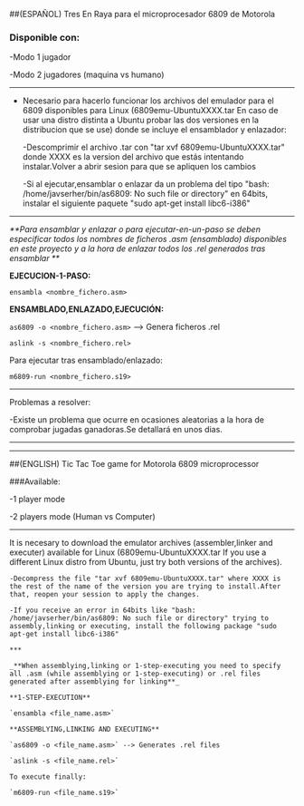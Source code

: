 ##(ESPAÑOL) Tres En Raya para el microprocesador 6809 de Motorola 

### Disponible con:

-Modo 1 jugador 

-Modo 2 jugadores (maquina vs humano)

***


* Necesario para hacerlo funcionar los archivos del emulador para el 6809 disponibles para Linux (6809emu-UbuntuXXXX.tar En caso de usar una distro distinta a Ubuntu probar las dos versiones en la distribucion que se use) donde se incluye el ensamblador y enlazador: 

    -Descomprimir el archivo .tar con "tar xvf 6809emu-UbuntuXXXX.tar" donde XXXX es la version del archivo que estás intentando instalar.Volver a abrir sesion para que se apliquen los cambios

    -Si al ejecutar,ensamblar o enlazar da un problema del tipo "bash: /home/javserher/bin/as6809: No such file or directory" en 64bits, instalar el siguiente paquete "sudo apt-get install libc6-i386"


***

_**Para ensamblar y enlazar o para ejecutar-en-un-paso se deben especificar todos los nombres de ficheros .asm (ensamblado) disponibles en este proyecto y a la hora de enlazar todos los .rel generados tras ensamblar **_



**EJECUCION-1-PASO:** 

`ensambla <nombre_fichero.asm>`

**ENSAMBLADO,ENLAZADO,EJECUCIÓN:**

`as6809 -o <nombre_fichero.asm>` --> Genera ficheros .rel

`aslink -s <nombre_fichero.rel>`

Para ejecutar tras ensamblado/enlazado:
 
`m6809-run <nombre_fichero.s19>`

***
Problemas a resolver:

-Existe un problema que ocurre en ocasiones aleatorias a la hora de comprobar jugadas ganadoras.Se detallará en unos dias.

***

***
##(ENGLISH) Tic Tac Toe game for Motorola 6809 microprocessor

###Available:

-1 player mode

-2 players mode (Human vs Computer)

***

It is necesary to download the emulator archives (assembler,linker and executer) available for Linux (6809emu-UbuntuXXXX.tar If you use a different Linux distro from Ubuntu, just try both versions of the archives).
    
    -Decompress the file "tar xvf 6809emu-UbuntuXXXX.tar" where XXXX is the rest of the name of the version you are trying to install.After that, reopen your session to apply the changes.
    
    -If you receive an error in 64bits like "bash: /home/javserher/bin/as6809: No such file or directory" trying to assembly,linking or executing, install the following package "sudo apt-get install libc6-i386"
    
    ***
    
    _**When assemblying,linking or 1-step-executing you need to specify all .asm (while assemblying or 1-step-executing) or .rel files generated after assemblying for linking**_
    
    **1-STEP-EXECUTION**
    
    `ensambla <file_name.asm>`
    
    **ASSEMBLYING,LINKING AND EXECUTING**
    
    `as6809 -o <file_name.asm>` --> Generates .rel files

    `aslink -s <file_name.rel>`
    
    To execute finally:
    
    `m6809-run <file_name.s19>`
    

